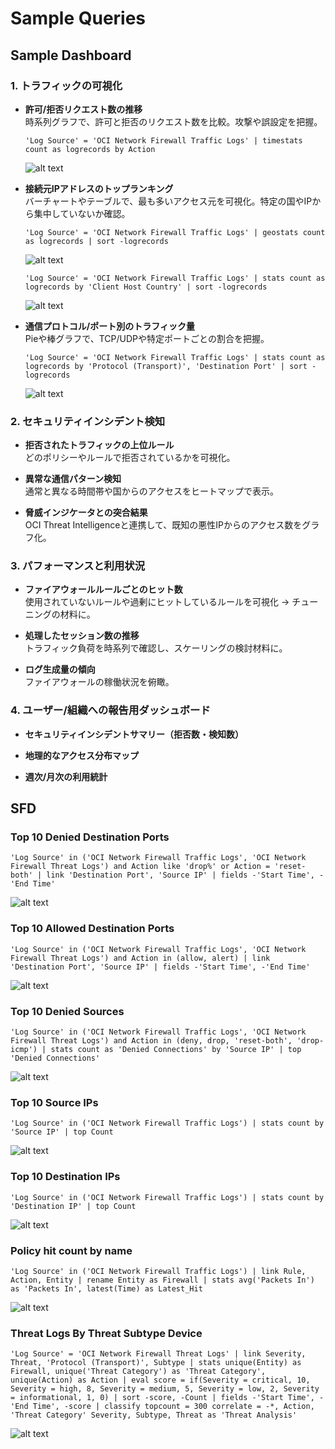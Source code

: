 # Sample Queries
## Sample Dashboard
### 1. トラフィックの可視化

- **許可/拒否リクエスト数の推移**  
時系列グラフで、許可と拒否のリクエスト数を比較。攻撃や誤設定を把握。
    ```
    'Log Source' = 'OCI Network Firewall Traffic Logs' | timestats count as logrecords by Action
    ```
    ![alt text](./images/sample-nfw-1_1.png)


- **接続元IPアドレスのトップランキング**  
バーチャートやテーブルで、最も多いアクセス元を可視化。特定の国やIPから集中していないか確認。
    ```
    'Log Source' = 'OCI Network Firewall Traffic Logs' | geostats count as logrecords | sort -logrecords
    ```
    ![alt text](./images/sample-nfw-1_2.png)

    ```
    'Log Source' = 'OCI Network Firewall Traffic Logs' | stats count as logrecords by 'Client Host Country' | sort -logrecords
    ```
    ![alt text](./images/sample-nfw-1_3.png)

- **通信プロトコル/ポート別のトラフィック量**  
Pieや棒グラフで、TCP/UDPや特定ポートごとの割合を把握。
    ```
    'Log Source' = 'OCI Network Firewall Traffic Logs' | stats count as logrecords by 'Protocol (Transport)', 'Destination Port' | sort -logrecords
    ```
    ![alt text](./images/sample-nfw-1_4.png)

### 2. セキュリティインシデント検知

- **拒否されたトラフィックの上位ルール**  
どのポリシーやルールで拒否されているかを可視化。

- **異常な通信パターン検知**  
通常と異なる時間帯や国からのアクセスをヒートマップで表示。

- **脅威インジケータとの突合結果**  
OCI Threat Intelligenceと連携して、既知の悪性IPからのアクセス数をグラフ化。

### 3. パフォーマンスと利用状況

- **ファイアウォールルールごとのヒット数**  
使用されていないルールや過剰にヒットしているルールを可視化 → チューニングの材料に。

- **処理したセッション数の推移**  
トラフィック負荷を時系列で確認し、スケーリングの検討材料に。

- **ログ生成量の傾向**  
ファイアウォールの稼働状況を俯瞰。

### 4. ユーザー/組織への報告用ダッシュボード

- **セキュリティインシデントサマリー（拒否数・検知数）**

- **地理的なアクセス分布マップ**

- **週次/月次の利用統計**


## SFD
### Top 10 Denied Destination Ports

```
'Log Source' in ('OCI Network Firewall Traffic Logs', 'OCI Network Firewall Threat Logs') and Action like 'drop%' or Action = 'reset-both' | link 'Destination Port', 'Source IP' | fields -'Start Time', -'End Time'
```

![alt text](./images/sfd-top10DeniedDestinationPorts.png)


### Top 10 Allowed Destination Ports
```
'Log Source' in ('OCI Network Firewall Traffic Logs', 'OCI Network Firewall Threat Logs') and Action in (allow, alert) | link 'Destination Port', 'Source IP' | fields -'Start Time', -'End Time'
```

![alt text](./images/sfd-top10AllowedDesticationPorts.png)


### Top 10 Denied Sources
```
'Log Source' in ('OCI Network Firewall Traffic Logs', 'OCI Network Firewall Threat Logs') and Action in (deny, drop, 'reset-both', 'drop-icmp') | stats count as 'Denied Connections' by 'Source IP' | top 'Denied Connections'
```

![alt text](./images/sfd-top10DeniedSources.png)


### Top 10 Source IPs
```
'Log Source' in ('OCI Network Firewall Traffic Logs') | stats count by 'Source IP' | top Count
```

![alt text](./images/sfd-top10SourceIps.png)


### Top 10 Destination IPs
```
'Log Source' in ('OCI Network Firewall Traffic Logs') | stats count by 'Destination IP' | top Count
```

![alt text](./images/sfd-top10DestinationIps.png)


### Policy hit count by name
```
'Log Source' in ('OCI Network Firewall Traffic Logs') | link Rule, Action, Entity | rename Entity as Firewall | stats avg('Packets In') as 'Packets In', latest(Time) as Latest_Hit
```
![alt text](./images/sfd-policyHitCountByName.png)


### Threat Logs By Threat Subtype Device
```
'Log Source' = 'OCI Network Firewall Threat Logs' | link Severity, Threat, 'Protocol (Transport)', Subtype | stats unique(Entity) as Firewall, unique('Threat Category') as 'Threat Category', unique(Action) as Action | eval score = if(Severity = critical, 10, Severity = high, 8, Severity = medium, 5, Severity = low, 2, Severity = informational, 1, 0) | sort -score, -Count | fields -'Start Time', -'End Time', -score | classify topcount = 300 correlate = -*, Action, 'Threat Category' Severity, Subtype, Threat as 'Threat Analysis'
```

![alt text](./images/sfd-threatLogsByThreatSubtypeDevice.png)

